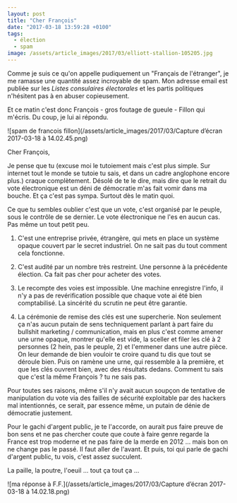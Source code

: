 ```yaml
---
layout: post
title: "Cher François"
date: "2017-03-18 13:59:28 +0100"
tags:
  - élection
  - spam
image: /assets/article_images/2017/03/elliott-stallion-105205.jpg
---
```

Comme je suis ce qu'on appelle pudiquement un "Français de l'étranger", je me ramasse une quantité assez incroyable de spam. Mon adresse email est publiée sur les _Listes consulaires électorales_ et les partis politiques n'hésitent pas à en abuser copieusement.

Et ce matin c'est donc François - gros foutage de gueule - Fillon qui m'écris. Du coup, je lui ai répondu. 

![spam de francois fillon](/assets/article_images/2017/03/Capture d’écran 2017-03-18 à 14.02.45.png)

Cher François,

Je pense que tu (excuse moi le tutoiement mais c'est plus simple. Sur internet tout le monde se tutoie tu sais, et dans un cadre anglophone encore plus.) craque complètement. Désolé de te le dire, mais dire que le retrait du vote électronique est un déni de démocratie m'as fait vomir dans ma bouche. Et ça c'est pas sympa. Surtout dès le matin quoi. 

Ce que tu sembles oublier c'est que un vote, c'est organisé par le peuple, sous le contrôle de se dernier. Le vote électronique ne l'es en aucun cas. Pas même un tout petit peu. 

1. C'est une entreprise privée, étrangère, qui mets en place un système opaque couvert par le secret industriel. On ne sait pas du tout comment cela fonctionne.

2. C'est audité par un nombre très restreint. Une personne à la précédente élection. Ca fait pas cher pour acheter des votes.

3. Le recompte des voies est impossible. Une machine enregistre l'info, il n'y a pas de revérification possible que chaque vote ai été bien comptabilisé. La sincérité du scrutin ne peut être garantie. 

4. La cérémonie de remise des clés est une supercherie. Non seulement ça n'as aucun putain de sens techniquement parlant à part faire du bullshit marketing / communication, mais en plus c'est comme amener une urne opaque, montrer qu'elle est vide, la sceller et filer les clé à 2 personnes (2 hein, pas le peuple, 2) et l'emmener dans une autre pièce. On leur demande de bien vouloir te croire quand tu dis que tout se déroule bien. Puis on ramène une urne, qui ressemble à la première, et que les clés ouvrent bien, avec des résultats dedans. Comment tu sais que c'est la même François ? tu ne sais pas. 

Pour toutes ses raisons, même s'il n'y avait aucun soupçon de tentative de manipulation du vote via des failles de sécurité exploitable par des hackers mal intentionnés, ce serait, par essence même, un putain de dénie de démocratie justement.

Pour le gachi d'argent public, je te l'accorde, on aurait pus faire preuve de bon sens et ne pas chercher coute que coute à faire genre regarde la France est trop moderne et ne pas faire de la merde en 2012 ... mais bon on ne change pas le passé. Il faut aller de l'avant. Et puis, toi qui parle de gachi d'argent public, tu vois, c'est assez succulent. 

La paille, la poutre, l'oeuil ... tout ça tout ça ... 

![ma réponse à F.F.](/assets/article_images/2017/03/Capture d’écran 2017-03-18 à 14.02.18.png)